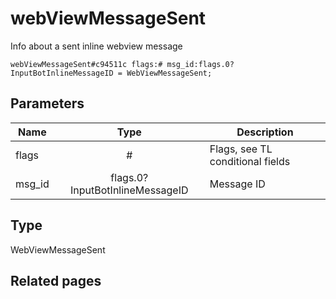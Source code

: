 # webViewMessageSent
Info about a sent inline webview message

```
webViewMessageSent#c94511c flags:# msg_id:flags.0?InputBotInlineMessageID = WebViewMessageSent;
```

## Parameters
| Name | Type | Description |
| ---- | :----: | ----------- |
| flags | # | Flags, see TL conditional fields |
| msg_id | flags.0?InputBotInlineMessageID | Message ID |


## Type
WebViewMessageSent

## Related pages
